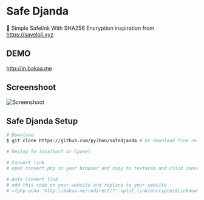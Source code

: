 # Safe Djanda
:memo: Simple Safelink With SHA256 Encryption inspiration from https://saveloli.xyz

## DEMO
http://in.bakaa.me

## Screenshoot
![Screenshoot](https://user-images.githubusercontent.com/29944979/53409574-d4b55300-39f3-11e9-8949-564119671f75.png)

## Safe Djanda Setup

``` bash
# Download
$ git clone https://github.com/py7hon/safedjanda # Or download from releases

# Deploy to localhost or Cpanel 

# Convert link
# open convert.php in your browser and copy to textarea and click convert button

# Auto Convert link
# add this code on your website and replace to your website 
# <?php echo 'http://bakaa.me/redirect/?'.split_link(encrypte($linkdown,'hashv1.00'));?>
```

